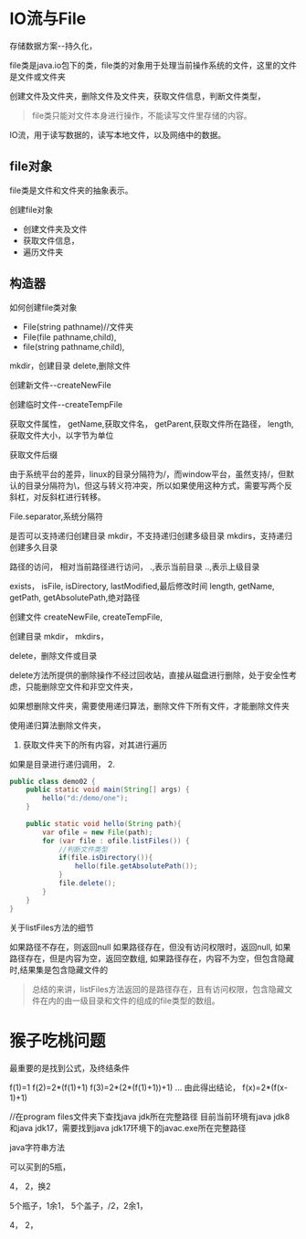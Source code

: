 


# IO流与File


存储数据方案--持久化，

file类是java.io包下的类，file类的对象用于处理当前操作系统的文件，这里的文件是文件或文件夹

创建文件及文件夹，删除文件及文件夹，获取文件信息，判断文件类型，

> file类只能对文件本身进行操作，不能读写文件里存储的内容。

IO流，用于读写数据的，读写本地文件，以及网络中的数据。



## file对象

file类是文件和文件夹的抽象表示。

创建file对象

- 创建文件夹及文件
- 获取文件信息，
- 遍历文件夹




## 构造器

如何创建file类对象
- File(string pathname)//文件夹
- File(file pathname,child),
- file(string pathname,child),




mkdir，创建目录
delete,删除文件


创建新文件--createNewFile



创建临时文件--createTempFile




获取文件属性，
getName,获取文件名，
getParent,获取文件所在路径，
length,获取文件大小，以字节为单位



获取文件后缀


由于系统平台的差异，linux的目录分隔符为/，而window平台，虽然支持/，但默认的目录分隔符为\，但这与转义符冲突，所以如果使用这种方式，需要写两个反斜杠，对反斜杠进行转移。

File.separator,系统分隔符


是否可以支持递归创建目录
mkdir，不支持递归创建多级目录
mkdirs，支持递归创建多久目录



路径的访问，
相对当前路径进行访问，
.,表示当前目录
..,表示上级目录




exists，
isFile,
isDirectory,
lastModified,最后修改时间
length,
getName,
getPath,
getAbsolutePath,绝对路径




创建文件
createNewFile,
createTempFile,


创建目录
mkdir，
mkdirs，



delete，删除文件或目录

delete方法所提供的删除操作不经过回收站，直接从磁盘进行删除，处于安全性考虑，只能删除空文件和非空文件夹，

如果想删除文件夹，需要使用递归算法，删除文件下所有文件，才能删除文件夹



使用递归算法删除文件夹，
1. 获取文件夹下的所有内容，对其进行遍历

如果是目录进行递归调用，
2.

```java
public class demo02 {
    public static void main(String[] args) {
        hello("d:/demo/one");
    }
    
    public static void hello(String path){
        var ofile = new File(path);
        for (var file : ofile.listFiles()) {
            //判断文件类型
            if(file.isDirectory()){
                hello(file.getAbsolutePath());
            }
            file.delete();
        }
    }
}
```

关于listFiles方法的细节

如果路径不存在，则返回null
如果路径存在，但没有访问权限时，返回null,
如果路径存在，但是内容为空，返回空数组,
如果路径存在，内容不为空，但包含隐藏时,结果集是包含隐藏文件的

> 总结的来讲，listFiles方法返回的是路径存在，且有访问权限，包含隐藏文件在内的由一级目录和文件的组成的file类型的数组。




# 猴子吃桃问题



最重要的是找到公式，及终结条件

f(1)=1
f(2)=2*(f(1)+1)
f(3)=2*(2*(f(1)+1))+1)
...
由此得出结论，
f(x)=2*(f(x-1)+1)


//在program files文件夹下查找java jdk所在完整路径
目前当前环境有java jdk8和java jdk17，需要找到java jdk17环境下的javac.exe所在完整路径


java字符串方法


可以买到的5瓶，

4，
2，换2

5个瓶子，1余1，
5个盖子，/2，2余1，


4，
2，













